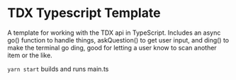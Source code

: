 # TDX Typescript Template

A template for working with the TDX api in TypeScript. Includes an async go() function to handle things, askQuestion() to get user input, and ding() to make the terminal go ding, good for letting a user know to scan another item or the like.

`yarn start` builds and runs main.ts